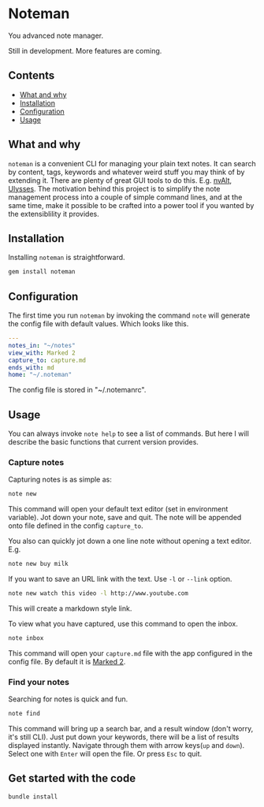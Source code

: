 Noteman
===

You advanced note manager.

Still in development. More features are coming.

## Contents

- [What and why](#what-and-why)
- [Installation](#installation)
- [Configuration](#configuration)
- [Usage](#usage)

## What and why

`noteman` is a convenient CLI for managing your plain text notes. It can search by content, tags, keywords and whatever weird stuff you may think of by extending it. There are plenty of great GUI tools to do this. E.g. [nvAlt](http://brettterpstra.com/projects/nvalt/), [Ulysses](http://www.ulyssesapp.com). The motivation behind this project is to simplify the note management process into a couple of simple command lines, and at the same time, make it possible to be crafted into a power tool if you wanted by the extensiblility it provides.

## Installation

Installing `noteman` is straightforward.

```bash
gem install noteman
```

## Configuration

The first time you run `noteman` by invoking the command `note` will generate the config file with default values. Which looks like this.

``` yaml
---
notes_in: "~/notes"
view_with: Marked 2
capture_to: capture.md
ends_with: md
home: "~/.noteman"
```

The config file is stored in "~/.notemanrc".

## Usage

You can always invoke `note help` to see a list of commands. But here I will describe the basic functions that current version provides.

### Capture notes

Capturing notes is as simple as:

```bash
note new
```

This command will open your default text editor (set in environment variable). Jot down your note, save and quit. The note will be appended onto file defined in the config `capture_to`.

You also can quickly jot down a one line note without opening a text editor. E.g.

```bash
note new buy milk
```

If you want to save an URL link with the text. Use `-l` or `--link` option.

```bash
note new watch this video -l http://www.youtube.com
```

This will create a markdown style link.

To view what you have captured, use this command to open the inbox.

```bash
note inbox
```

This command will open your `capture.md` file with the app configured in the config file. By default it is [Marked 2](http://marked2app.com/).

### Find your notes

Searching for notes is quick and fun.

```bash
note find
```

This command will bring up a search bar, and a result window (don't worry, it's still CLI). Just put down your keywords, there will be a list of results displayed instantly. Navigate through them with arrow keys(`up` and `down`). Select one with `Enter` will open the file. Or press `Esc` to quit.

## Get started with the code

```bash
bundle install
```
	
